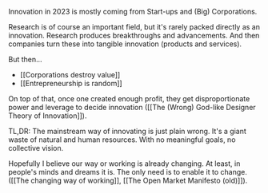 
Innovation in 2023 is mostly coming from Start-ups and (Big) Corporations.

Research is of course an important field, but it's rarely packed directly as an innovation.
Research produces breakthroughs and advancements.
And then companies turn these into tangible innovation (products and services).

But then... 

- [[Corporations destroy value]]
- [[Entrepreneurship is random]]

On top of that, once one created enough profit, they get disproportionate power and leverage to decide innovation ([[The (Wrong) God-like Designer Theory of Innovation]]). 

TL,DR: The mainstream way of innovating is just plain wrong.
It's a giant waste of natural and human resources.
With no meaningful goals, no collective vision.

Hopefully I believe our way or working is already changing.
At least, in people's minds and dreams it is.
The only need is to enable it to change.
([[The changing way of working]], [[The Open Market Manifesto (old)]]). 
